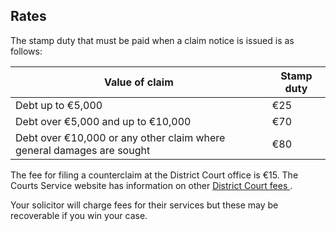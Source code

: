 ##  Rates

The stamp duty that must be paid when a claim notice is issued is as follows:

Value of claim  |  Stamp duty   
---|---  
Debt up to €5,000  |  €25   
Debt over €5,000 and up to €10,000  |  €70   
Debt over €10,000 or any other claim where general damages are sought  |  €80   
  
The fee for filing a counterclaim at the District Court office is €15. The
Courts Service website has information on other [ District Court fees
](https://www.courts.ie/district-court-fees) .

Your solicitor will charge fees for their services but these may be
recoverable if you win your case.
